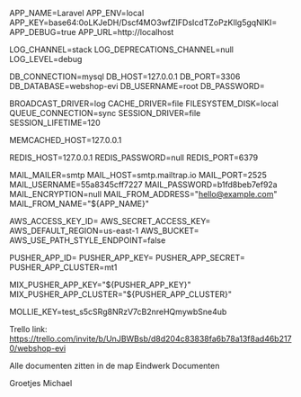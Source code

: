 APP_NAME=Laravel
APP_ENV=local
APP_KEY=base64:0oLKJeDH/Dscf4MO3wfZIFDsIcdTZoPzKIlg5gqNIKI=
APP_DEBUG=true
APP_URL=http://localhost

LOG_CHANNEL=stack
LOG_DEPRECATIONS_CHANNEL=null
LOG_LEVEL=debug

DB_CONNECTION=mysql
DB_HOST=127.0.0.1
DB_PORT=3306
DB_DATABASE=webshop-evi
DB_USERNAME=root
DB_PASSWORD=

BROADCAST_DRIVER=log
CACHE_DRIVER=file
FILESYSTEM_DISK=local
QUEUE_CONNECTION=sync
SESSION_DRIVER=file
SESSION_LIFETIME=120

MEMCACHED_HOST=127.0.0.1

REDIS_HOST=127.0.0.1
REDIS_PASSWORD=null
REDIS_PORT=6379

MAIL_MAILER=smtp
MAIL_HOST=smtp.mailtrap.io
MAIL_PORT=2525
MAIL_USERNAME=55a8345cff7227
MAIL_PASSWORD=b1fd8beb7ef92a
MAIL_ENCRYPTION=null
MAIL_FROM_ADDRESS="hello@example.com"
MAIL_FROM_NAME="${APP_NAME}"

AWS_ACCESS_KEY_ID=
AWS_SECRET_ACCESS_KEY=
AWS_DEFAULT_REGION=us-east-1
AWS_BUCKET=
AWS_USE_PATH_STYLE_ENDPOINT=false

PUSHER_APP_ID=
PUSHER_APP_KEY=
PUSHER_APP_SECRET=
PUSHER_APP_CLUSTER=mt1

MIX_PUSHER_APP_KEY="${PUSHER_APP_KEY}"
MIX_PUSHER_APP_CLUSTER="${PUSHER_APP_CLUSTER}"

MOLLIE_KEY=test_s5cSRg8NRzV7cB2nreHQmywbSne4ub


Trello link: https://trello.com/invite/b/UnJBWBsb/d8d204c83838fa6b78a13f8ad46b2170/webshop-evi

Alle documenten zitten in de map Eindwerk Documenten

Groetjes Michael
